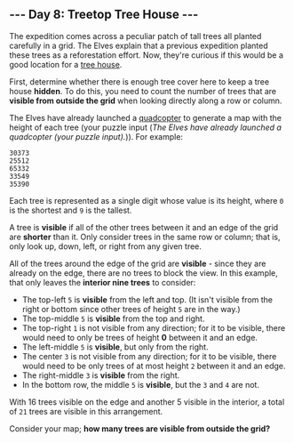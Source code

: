 ## --- Day 8: Treetop Tree House ---

The expedition comes across a peculiar patch of tall trees all planted carefully in a grid. The Elves explain that a previous expedition planted these trees as a reforestation effort. Now, they're curious if this would be a good location for a [tree house](https://en.wikipedia.org/wiki/Tree_house).

First, determine whether there is enough tree cover here to keep a tree house __hidden__. To do this, you need to count the number of trees that are __visible from outside the grid__ when looking directly along a row or column.

The Elves have already launched a [quadcopter](https://en.wikipedia.org/wiki/Quadcopter) to generate a map with the height of each tree (your puzzle input (_The Elves have already launched a quadcopter (your puzzle input)._)). For example:

```
30373
25512
65332
33549
35390
```

Each tree is represented as a single digit whose value is its height, where `0` is the shortest and `9` is the tallest.

A tree is __visible__ if all of the other trees between it and an edge of the grid are __shorter__ than it. Only consider trees in the same row or column; that is, only look up, down, left, or right from any given tree.

All of the trees around the edge of the grid are __visible__ - since they are already on the edge, there are no trees to block the view. In this example, that only leaves the __interior nine trees__ to consider:

- The top-left `5` is __visible__ from the left and top. (It isn't visible from the right or bottom since other trees of height `5` are in the way.)
- The top-middle `5` is __visible__ from the top and right.
- The top-right `1` is not visible from any direction; for it to be visible, there would need to only be trees of height __0__ between it and an edge.
- The left-middle `5` is __visible__, but only from the right.
- The center `3` is not visible from any direction; for it to be visible, there would need to be only trees of at most height `2` between it and an edge.
- The right-middle `3` is __visible__ from the right.
- In the bottom row, the middle `5` is __visible__, but the `3` and `4` are not.

With 16 trees visible on the edge and another 5 visible in the interior, a total of `21` trees are visible in this arrangement.

Consider your map; __how many trees are visible from outside the grid?__

